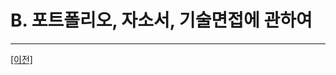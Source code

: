 ﻿# <a name="chapter1"></a>B. 포트폴리오, 자소서, 기술면접에 관하여

___

[[이전]](https://github.com/GameForPeople/Game-Server-Programmer-Tips-ForRecruit)